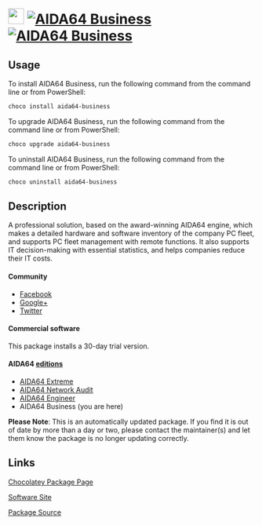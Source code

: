 ﻿# <img src="https://cdn.jsdelivr.net/gh/mkevenaar/chocolatey-packages@ac3929abb895484448ef48cf4d7b8a1760695f94/icons/aida64-business.png" width="32" height="32"/> [![AIDA64 Business](https://img.shields.io/chocolatey/v/aida64-business.svg?label=AIDA64+Business)](https://chocolatey.org/packages/aida64-business) [![AIDA64 Business](https://img.shields.io/chocolatey/dt/aida64-business.svg)](https://chocolatey.org/packages/aida64-business)

## Usage
To install AIDA64 Business, run the following command from the command line or from PowerShell:
```powershell
choco install aida64-business
```

To upgrade AIDA64 Business, run the following command from the command line or from PowerShell:
```powershell
choco upgrade aida64-business
```

To uninstall AIDA64 Business, run the following command from the command line or from PowerShell:
```powershell
choco uninstall aida64-business
```

## Description
A professional solution, based on the award-winning AIDA64 engine, which makes a detailed hardware and software inventory of the company PC fleet, and supports PC fleet management with remote functions. It also supports IT decision-making with essential statistics, and helps companies reduce their IT costs.

#### Community
* [Facebook](https://www.facebook.com/AIDA64)
* [Google+](https://plus.google.com/+aida64)
* [Twitter](https://twitter.com/FinalWire)

#### Commercial software
This package installs a 30-day trial version.

#### AIDA64 [editions](http://www.aida64.com/compare-aida64-features)
* [AIDA64 Extreme](https://chocolatey.org/packages/aida64-extreme)
* [AIDA64 Network Audit](https://chocolatey.org/packages/aida64-networkaudit)
* [AIDA64 Engineer](https://chocolatey.org/packages/aida64-engineer)
* AIDA64 Business (you are here)

**Please Note**: This is an automatically updated package. If you find it is
out of date by more than a day or two, please contact the maintainer(s) and
let them know the package is no longer updating correctly.


## Links
[Chocolatey Package Page](https://chocolatey.org/packages/aida64-business)

[Software Site](http://www.aida64.com/products/aida64-business)

[Package Source](https://github.com/mkevenaar/chocolatey-packages/tree/master/automatic/aida64-business)

